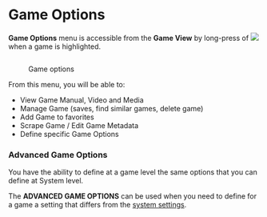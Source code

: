 # Game Options

**Game Options** menu is accessible from the **Game View** by long-press of ![](<../.gitbook/assets/image (1) (2) (1).png>) when a game is highlighted.

<figure><img src="https://i.imgur.com/WId2I6B.png" alt=""><figcaption><p>Game options</p></figcaption></figure>

From this menu, you will be able to:

* View Game Manual, Video and Media
* Manage Game (saves, find similar games, delete game)
* Add Game to favorites
* Scrape Game / Edit Game Metadata
* Define specific Game Options

### Advanced Game Options

You have the ability to define at a game level the same options that you can define at System level.

The **ADVANCED GAME OPTIONS** can be used when you need to define for a game a setting that differs from the [system settings](view-options.md#advanced-system-options).
